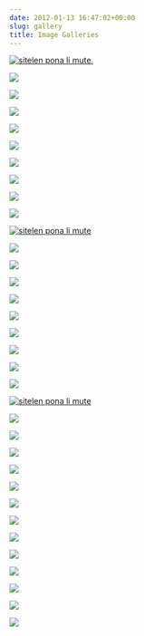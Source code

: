 ```yaml
---
date: 2012-01-13 16:47:02+00:00
slug: gallery
title: Image Galleries
---
```





[
    ![sitelen pona li mute.](/images/t47_tokipona/tokisona/tokisona01_s.jpg)
](/images/t47_tokipona/tokisona/tokisona01_l.jpg)




[
    ![](/images/t47_tokipona/tokisona/tokisona02_s.jpg)
](/images/t47_tokipona/tokisona/tokisona02_l.jpg)




[
    ![](/images/t47_tokipona/tokisona/tokisona03_s.jpg)
](/images/t47_tokipona/tokisona/tokisona03_l.jpg)




[
    ![](/images/t47_tokipona/tokisona/tokisona04_s.jpg)
](/images/t47_tokipona/tokisona/tokisona04_l.jpg)




[
    ![](/images/t47_tokipona/tokisona/tokisona05_s.jpg)
](/images/t47_tokipona/tokisona/tokisona05_l.jpg)




[
    ![](/images/t47_tokipona/tokisona/tokisona06_s.jpg)
](/images/t47_tokipona/tokisona/tokisona06_l.jpg)




[
    ![](/images/t47_tokipona/tokisona/tokisona07_s.jpg)
](/images/t47_tokipona/tokisona/tokisona07_l.jpg)




[
    ![](/images/t47_tokipona/tokisona/tokisona08_s.jpg)
](/images/t47_tokipona/tokisona/tokisona08_l.jpg)




[
    ![](/images/t47_tokipona/tokisona/tokisona09_s.jpg)
](/images/t47_tokipona/tokisona/tokisona09_l.jpg)




[
    ![](/images/t47_tokipona/tokisona/tokisona10_s.jpg)
](/images/t47_tokipona/tokisona/tokisona10_l.jpg)




[
    ![sitelen pona li mute](/images/t47_tokipona/tokisona/tokisona11_s.jpg)
](/images/t47_tokipona/tokisona/tokisona11_l.jpg)




[
    ![](/images/t47_tokipona/tokisona/tokisona12_s.jpg)
](/images/t47_tokipona/tokisona/tokisona12_l.jpg)




[
    ![](/images/t47_tokipona/tokisona/tokisona13_s.jpg)
](/images/t47_tokipona/tokisona/tokisona13_l.jpg)




[
    ![](/images/t47_tokipona/tokisona/tokisona14_s.jpg)
](/images/t47_tokipona/tokisona/tokisona14_l.jpg)




[
    ![](/images/t47_tokipona/tokisona/tokisona15_s.jpg)
](/images/t47_tokipona/tokisona/tokisona15_l.jpg)




[
    ![](/images/t47_tokipona/tokisona/tokisona16_s.jpg)
](/images/t47_tokipona/tokisona/tokisona16_l.jpg)




[
    ![](/images/t47_tokipona/tokisona/tokisona17_s.jpg)
](/images/t47_tokipona/tokisona/tokisona17_l.jpg)




[
    ![](/images/t47_tokipona/tokisona/tokisona18_s.jpg)
](/images/t47_tokipona/tokisona/tokisona18_l.jpg)




[
    ![](/images/t47_tokipona/tokisona/tokisona19_s.jpg)
](/images/t47_tokipona/tokisona/tokisona19_l.jpg)




[
    ![](/images/t47_tokipona/tokisona/tokisona20_s.jpg)
](/images/t47_tokipona/tokisona/tokisona20_l.jpg)




[
    ![sitelen pona li mute](/images/t47_tokipona/tokisona/tokisona21_s.jpg)
](/images/t47_tokipona/tokisona/tokisona21_l.jpg)




[
    ![](/images/t47_tokipona/tokisona/tokisona22_s.jpg)
](/images/t47_tokipona/tokisona/tokisona22_l.jpg)




[
    ![](/images/t47_tokipona/tokisona/tokisona23_s.jpg)
](/images/t47_tokipona/tokisona/tokisona23_l.jpg)




[
    ![](/images/t47_tokipona/tokisona/tokisona24_s.jpg)
](/images/t47_tokipona/tokisona/tokisona24_l.jpg)




[
    ![](/images/t47_tokipona/tokisona/tokisona25_s.jpg)
](/images/t47_tokipona/tokisona/tokisona25_l.jpg)




[
    ![](/images/t47_tokipona/tokisona/tokisona26_s.jpg)
](/images/t47_tokipona/tokisona/tokisona26_l.jpg)




[
    ![](/images/t47_tokipona/tokisona/tokisona27_s.jpg)
](/images/t47_tokipona/tokisona/tokisona27_l.jpg)




[
    ![](/images/t47_tokipona/tokisona/tokisona28_s.jpg)
](/images/t47_tokipona/tokisona/tokisona28_l.jpg)




[
    ![](/images/t47_tokipona/tokisona/tokisona29_s.jpg)
](/images/t47_tokipona/tokisona/tokisona29_l.jpg)




[
    ![](/images/t47_tokipona/tokisona/tokisona30_s.jpg)
](/images/t47_tokipona/tokisona/tokisona30_l.jpg)




[
    ![](/images/t47_tokipona/tokisona/tokisona31_s.jpg)
](/images/t47_tokipona/tokisona/tokisona31_l.jpg)




[
    ![](/images/t47_tokipona/tokisona/tokisona32_s.jpg)
](/images/t47_tokipona/tokisona/tokisona32_l.jpg)




[
    ![](/images/t47_tokipona/tokisona/tokisona33_s.jpg)
](/images/t47_tokipona/tokisona/tokisona33_l.jpg)




[
    ![](/images/t47_tokipona/tokisona/tokisona34_s.jpg)
](/images/t47_tokipona/tokisona/tokisona34_l.jpg)










### 



